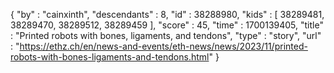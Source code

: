 {
  "by" : "cainxinth",
  "descendants" : 8,
  "id" : 38288980,
  "kids" : [ 38289481, 38289470, 38289512, 38289459 ],
  "score" : 45,
  "time" : 1700139405,
  "title" : "Printed robots with bones, ligaments, and tendons",
  "type" : "story",
  "url" : "https://ethz.ch/en/news-and-events/eth-news/news/2023/11/printed-robots-with-bones-ligaments-and-tendons.html"
}
